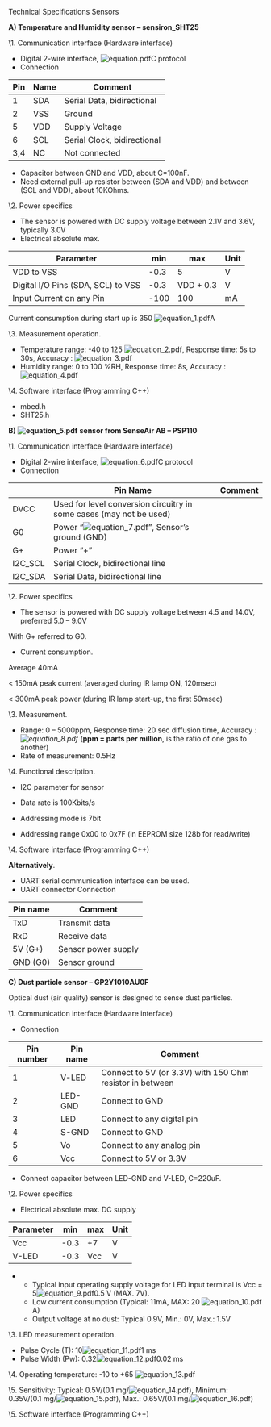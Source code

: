 Technical Specifications Sensors



**A)  Temperature and Humidity sensor – sensiron_SHT25**



\1. Communication interface (Hardware interface)

- Digital 2-wire interface, ![equation.pdf](blob:file:///7f5306e8-1eaa-44db-a7d0-c7ddf3b41dd2)C protocol
- Connection

 

| **Pin** | **Name** | **Comment**                 |
| ------- | -------- | --------------------------- |
| 1       | SDA      | Serial Data, bidirectional  |
| 2       | VSS      | Ground                      |
| 5       | VDD      | Supply Voltage              |
| 6       | SCL      | Serial Clock, bidirectional |
| 3,4     | NC       | Not connected               |



- Capacitor between GND and VDD, about C=100nF.
- Need external pull-up resistor between (SDA and VDD) and between (SCL and VDD), about 10KOhms.

\2. Power specifics

- The sensor is powered with DC supply voltage between 2.1V and 3.6V, typically 3.0V
- Electrical absolute max.

 

| **Parameter**                      | **min** | **max**   | **Unit** |
| ---------------------------------- | ------- | --------- | -------- |
| VDD to VSS                         | -0.3    | 5         | V        |
| Digital I/O Pins (SDA, SCL) to VSS | -0.3    | VDD + 0.3 | V        |
| Input Current on any Pin           | -100    | 100       | mA       |



Current consumption during start up is 350 ![equation_1.pdf](blob:file:///8394765e-0e36-40a4-ba3f-fa44da7e6336)A

\3. Measurement operation.

- Temperature range: -40 to 125 ![equation_2.pdf](blob:file:///f8d97e2a-5273-48f0-aab9-b2dc87a6e71c), Response time: 5s to 30s, Accuracy : ![equation_3.pdf](blob:file:///a436d7b3-0490-4083-bb3e-d5596594be5a) 
- Humidity range: 0 to 100 %RH, Response time: 8s, Accuracy : ![equation_4.pdf](blob:file:///2bcc8393-a350-4424-814d-216009538975)



\4. Software interface (Programming C++)

- mbed.h
- SHT25.h



**B)**  **![equation_5.pdf](blob:file:///ff7dfe60-4799-4dc7-8de0-f11d862f89bf)** **sensor from SenseAir AB – PSP110**



\1. Communication interface (Hardware interface)

- Digital 2-wire interface, ![equation_6.pdf](blob:file:///b5802aec-b896-41c7-a041-a2c6de4e7731)C protocol
- Connection

 

|         | **Pin Name**                                                 | **Comment** |
| ------- | ------------------------------------------------------------ | ----------- |
| DVCC    | Used for level conversion circuitry in some cases (may not be used) |             |
| G0      | Power “![equation_7.pdf](blob:file:///518a0542-6abd-474a-8c67-64f90ec080b3)”, Sensor’s ground (GND) |             |
| G+      | Power “+”                                                    |             |
| I2C_SCL | Serial Clock, bidirectional line                             |             |
| I2C_SDA | Serial Data, bidirectional line                              |             |





\2. Power specifics

- The sensor is powered with DC supply voltage between 4.5 and 14.0V, preferred 5.0 – 9.0V

With G+ referred to G0.

- Current consumption.

Average 40mA

< 150mA peak current (averaged during IR lamp ON, 120msec)

 < 300mA peak power (during IR lamp start-up, the first 50msec)

\3. Measurement.

- Range: 0 – 5000ppm, Response time: 20 sec diffusion time, Accuracy *:* *![equation_8.pdf](blob:file:///a0ff0b02-b098-42d0-a810-06d55a7dc113)* (**ppm = parts per million**, is the ratio of one gas to another)
- Rate of measurement: 0.5Hz

\4. Functional description.

- I2C parameter for sensor

- Data rate is 100Kbits/s
- Addressing mode is 7bit
- Addressing range 0x00 to 0x7F (in EEPROM size 128b for read/write)

\4. Software interface (Programming C++)









**Alternatively**.



- UART serial communication interface can be used.
- UART connector Connection



| **Pin name** | **Comment**         |
| ------------ | ------------------- |
| TxD          | Transmit data       |
| RxD          | Receive data        |
| 5V (G+)      | Sensor power supply |
| GND (G0)     | Sensor ground       |





**C) Dust particle sensor – GP2Y1010AU0F**



Optical dust (air quality) sensor is designed to sense dust particles.

\1. Communication interface (Hardware interface)

- Connection

 

| **Pin number** | **Pin name** | **Comment**                                              |
| -------------- | ------------ | -------------------------------------------------------- |
| 1              | V-LED        | Connect to 5V (or 3.3V) with 150 Ohm resistor in between |
| 2              | LED-GND      | Connect to GND                                           |
| 3              | LED          | Connect to any digital pin                               |
| 4              | S-GND        | Connect to GND                                           |
| 5              | Vo           | Connect to any analog pin                                |
| 6              | Vcc          | Connect to 5V or 3.3V                                    |



- Connect capacitor between LED-GND and V-LED, C=220uF.

\2. Power specifics

- Electrical absolute max. DC supply

 

| **Parameter** | **min** | **max** | **Unit** |
| ------------- | ------- | ------- | -------- |
| Vcc           | -0.3    | +7      | V        |
| V-LED         | -0.3    | Vcc     | V        |



- - Typical input operating supply voltage for LED input terminal is Vcc = 5![equation_9.pdf](blob:file:///e908b1d1-b02f-42a0-9850-d3b8f2583793)0.5 V (MAX. 7V).
  - Low current consumption (Typical: 11mA, MAX: 20 ![equation_10.pdf](blob:file:///a138efb9-cf99-49e8-a819-ef2373fbcb17)A)
  - Output voltage at no dust: Typical 0.9V, Min.: 0V, Max.: 1.5V





\3. LED measurement operation.

- Pulse Cycle (T): 10![equation_11.pdf](blob:file:///dceb9e42-6fca-4227-96d9-56fff082ff8d)1 ms
- Pulse Width (Pw): 0.32![equation_12.pdf](blob:file:///a077a3b4-cc7e-4769-807f-4f39a6798f8f)0.02 ms

\4. Operating temperature: -10 to +65 ![equation_13.pdf](blob:file:///5eb3bb01-737f-424e-a755-f893fd920fbc)

\5. Sensitivity: Typical: 0.5V/(0.1 mg/![equation_14.pdf](blob:file:///049aeb56-647f-4d4a-b483-64659e66b939)), Minimum: 0.35V/(0.1 mg/![equation_15.pdf](blob:file:///35e65804-30d0-4841-98c8-678d1e206c1d)), Max.: 0.65V/(0.1 mg/![equation_16.pdf](blob:file:///97354a51-3ee3-4008-9246-af2441d905a8))

\5. Software interface (Programming C++)